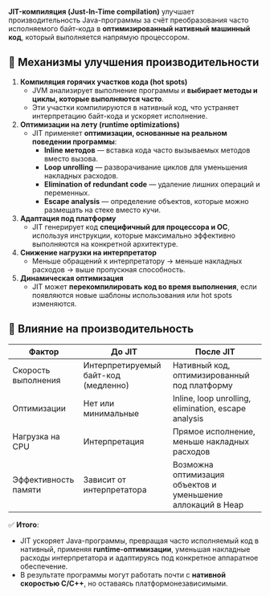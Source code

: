 **JIT-компиляция (Just-In-Time compilation)** улучшает производительность Java-программы за счёт преобразования часто исполняемого байт-кода в **оптимизированный нативный машинный код**, который выполняется напрямую процессором.
## 🔹 Механизмы улучшения производительности
1. **Компиляция горячих участков кода (hot spots)**
    - JVM анализирует выполнение программы и **выбирает методы и циклы, которые выполняются часто**.
    - Эти участки компилируются в нативный код, что устраняет интерпретацию байт-кода и ускоряет исполнение.
2. **Оптимизации на лету (runtime optimizations)**
    - JIT применяет **оптимизации, основанные на реальном поведении программы**:
        - **Inline методов** — вставка кода часто вызываемых методов вместо вызова.
        - **Loop unrolling** — разворачивание циклов для уменьшения накладных расходов.
        - **Elimination of redundant code** — удаление лишних операций и переменных.
        - **Escape analysis** — определение объектов, которые можно размещать на стеке вместо кучи.
3. **Адаптация под платформу**
    - JIT генерирует код **специфичный для процессора и ОС**, используя инструкции, которые максимально эффективно выполняются на конкретной архитектуре.
4. **Снижение нагрузки на интерпретатор**
    - Меньше обращений к интерпретатору → меньше накладных расходов → выше пропускная способность.
5. **Динамическая оптимизация**
    - JIT может **перекомпилировать код во время выполнения**, если появляются новые шаблоны использования или hot spots изменяются.
## 🔹 Влияние на производительность

|Фактор|До JIT|После JIT|
|---|---|---|
|Скорость выполнения|Интерпретируемый байт-код (медленно)|Нативный код, оптимизированный под платформу|
|Оптимизации|Нет или минимальные|Inline, loop unrolling, elimination, escape analysis|
|Нагрузка на CPU|Интерпретация|Прямое исполнение, меньше накладных расходов|
|Эффективность памяти|Зависит от интерпретатора|Возможна оптимизация объектов и уменьшение аллокаций в Heap|
✅ **Итого**:
- JIT ускоряет Java-программы, превращая часто исполняемый код в нативный, применяя **runtime-оптимизации**, уменьшая накладные расходы интерпретатора и адаптируясь под конкретное аппаратное обеспечение.
- В результате программы могут работать почти с **нативной скоростью C/C++**, но оставаясь платформонезависимыми.
